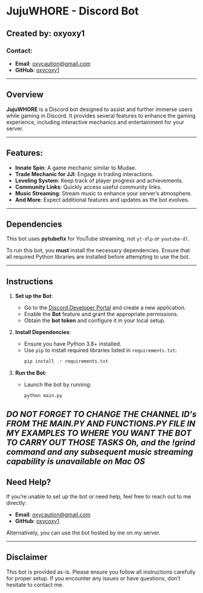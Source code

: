 # JujuWHORE - Discord Bot

## Created by: **oxyoxy1**

### Contact:
- **Email**: [oxycaution@gmail.com](mailto:oxycaution@gmail.com)
- **GitHub**: [oxycoxy1](https://github.com/oxycoxy1)

---

## Overview

**JujuWHORE** is a Discord bot designed to assist and further immerse users while gaming in Discord. It provides several features to enhance the gaming experience, including interactive mechanics and entertainment for your server.

---

## Features:

- **Innate Spin**: A game mechanic similar to Mudae.
- **Trade Mechanic for JJI**: Engage in trading interactions.
- **Leveling System**: Keep track of player progress and achievements.
- **Community Links**: Quickly access useful community links.
- **Music Streaming**: Stream music to enhance your server’s atmosphere.
- **And More**: Expect additional features and updates as the bot evolves.

---

## Dependencies

This bot uses **pytubefix** for YouTube streaming, not `yt-dlp` or `youtube-dl`.

To run this bot, you **must** install the necessary dependencies. Ensure that all required Python libraries are installed before attempting to use the bot.

---

## Instructions

1. **Set up the Bot**:
   - Go to the [Discord Developer Portal](https://discord.com/developers/applications) and create a new application.
   - Enable the **Bot** feature and grant the appropriate permissions.
   - Obtain the **bot token** and configure it in your local setup.

2. **Install Dependencies**:
   - Ensure you have Python 3.8+ installed.
   - Use `pip` to install required libraries listed in `requirements.txt`:
     ```bash
     pip install -r requirements.txt
     ```

3. **Run the Bot**:
   - Launch the bot by running:
     ```bash
     python main.py
     ```

***DO NOT FORGET TO CHANGE THE CHANNEL ID's FROM THE MAIN.PY AND FUNCTIONS.PY FILE IN MY EXAMPLES TO WHERE YOU WANT THE BOT TO CARRY OUT THOSE TASKS***
*Oh, and the !grind command and any subsequent music streaming capability is unavailable on Mac OS*
---

## Need Help?

If you’re unable to set up the bot or need help, feel free to reach out to me directly:
- **Email**: [oxycaution@gmail.com](mailto:oxycaution@gmail.com)
- **GitHub**: [oxycoxy1](https://github.com/oxycoxy1)

Alternatively, you can use the bot hosted by me on my server.

---

## Disclaimer

This bot is provided as-is. Please ensure you follow all instructions carefully for proper setup. If you encounter any issues or have questions, don’t hesitate to contact me.
